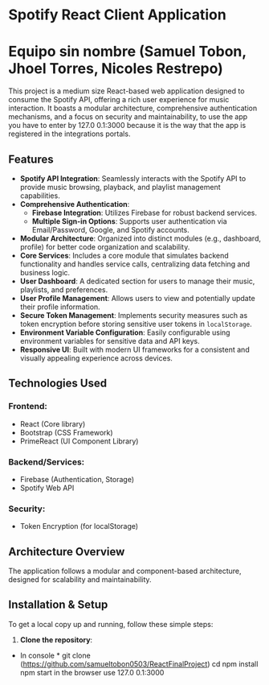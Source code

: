# Spotify React Client Application
# Equipo sin nombre (Samuel Tobon, Jhoel Torres, Nicoles Restrepo)

This project is a medium size React-based web application designed to consume the Spotify API, offering a rich user experience for music interaction. It boasts a modular architecture, comprehensive authentication mechanisms, and a focus on security and maintainability, to use the app you have to enter by 127.0 0.1:3000 because it is the way that the app is registered in the integrations portals.

## Features

- **Spotify API Integration**: Seamlessly interacts with the Spotify API to provide music browsing, playback, and playlist management capabilities.
- **Comprehensive Authentication**:
  - **Firebase Integration**: Utilizes Firebase for robust backend services.
  - **Multiple Sign-in Options**: Supports user authentication via Email/Password, Google, and Spotify accounts.
- **Modular Architecture**: Organized into distinct modules (e.g., dashboard, profile) for better code organization and scalability.
- **Core Services**: Includes a core module that simulates backend functionality and handles service calls, centralizing data fetching and business logic.
- **User Dashboard**: A dedicated section for users to manage their music, playlists, and preferences.
- **User Profile Management**: Allows users to view and potentially update their profile information.
- **Secure Token Management**: Implements security measures such as token encryption before storing sensitive user tokens in `localStorage`.
- **Environment Variable Configuration**: Easily configurable using environment variables for sensitive data and API keys.
- **Responsive UI**: Built with modern UI frameworks for a consistent and visually appealing experience across devices.

## Technologies Used

### Frontend:
- React (Core library)
- Bootstrap (CSS Framework)
- PrimeReact (UI Component Library)

### Backend/Services:
- Firebase (Authentication, Storage)
- Spotify Web API

### Security:
- Token Encryption (for localStorage)

## Architecture Overview

The application follows a modular and component-based architecture, designed for scalability and maintainability.

## Installation & Setup

To get a local copy up and running, follow these simple steps:

1. **Clone the repository**:
* In console *
git clone (https://github.com/samueltobon0503/ReactFinalProject)
cd npm install
npm start
in the browser use 127.0 0.1:3000
